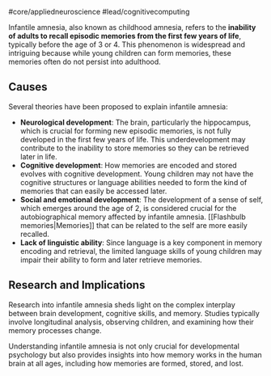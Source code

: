 #core/appliedneuroscience #lead/cognitivecomputing

Infantile amnesia, also known as childhood amnesia, refers to the **inability of adults to recall episodic memories from the first few years of life**, typically before the age of 3 or 4. This phenomenon is widespread and intriguing because while young children can form memories, these memories often do not persist into adulthood.

## Causes

Several theories have been proposed to explain infantile amnesia:
- **Neurological development**: The brain, particularly the hippocampus, which is crucial for forming new episodic memories, is not fully developed in the first few years of life. This underdevelopment may contribute to the inability to store memories so they can be retrieved later in life.
- **Cognitive development**: How memories are encoded and stored evolves with cognitive development. Young children may not have the cognitive structures or language abilities needed to form the kind of memories that can easily be accessed later.
- **Social and emotional development**: The development of a sense of self, which emerges around the age of 2, is considered crucial for the autobiographical memory affected by infantile amnesia. [[Flashbulb memories|Memories]] that can be related to the self are more easily recalled.
- **Lack of linguistic ability**: Since language is a key component in memory encoding and retrieval, the limited language skills of young children may impair their ability to form and later retrieve memories.

## Research and Implications

Research into infantile amnesia sheds light on the complex interplay between brain development, cognitive skills, and memory. Studies typically involve longitudinal analysis, observing children, and examining how their memory processes change.

Understanding infantile amnesia is not only crucial for developmental psychology but also provides insights into how memory works in the human brain at all ages, including how memories are formed, stored, and lost.
